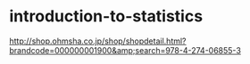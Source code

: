 # introduction-to-statistics
http://shop.ohmsha.co.jp/shop/shopdetail.html?brandcode=000000001900&amp;search=978-4-274-06855-3
